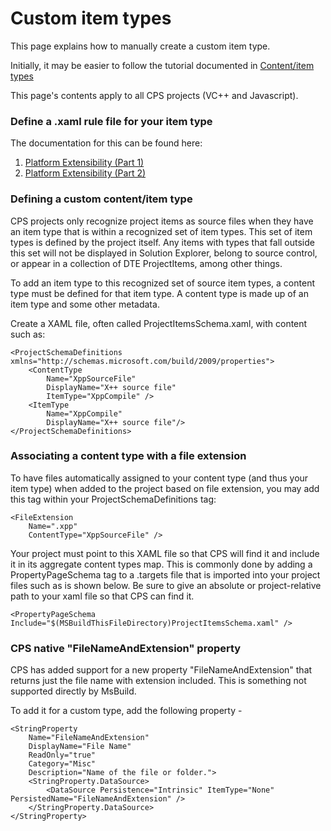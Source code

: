 Custom item types
=================

This page explains how to manually create a custom item type.


Initially, it may be easier to follow the tutorial documented in [Content/item
types](Contentitem_types.md)

This page's contents apply to all CPS projects  (VC++ and Javascript).

### Define a .xaml rule file for your item type

The documentation for this can be found here:

1. [Platform Extensibility (Part 1)](http://blogs.msdn.com/b/vsproject/archive/2009/06/10/platform-extensibility-part-1.aspx)
2. [Platform Extensibility (Part 2)](http://blogs.msdn.com/b/vsproject/archive/2009/06/18/platform-extensibility-part-2.aspx)

### Defining a custom content/item type

CPS projects only recognize project items as source files when they have
an item type that is within a recognized set of item types. This set of
item types is defined by the project itself. Any items with types that
fall outside this set will not be displayed in Solution Explorer, belong
to source control, or appear in a collection of DTE ProjectItems, among
other things.

To add an item type to this recognized set of source item types, a content
type must be defined for that item type. A content type is made up of an
item type and some other metadata.

Create a XAML file, often called ProjectItemsSchema.xaml, with content
such as:

    <ProjectSchemaDefinitions xmlns="http://schemas.microsoft.com/build/2009/properties">
        <ContentType
            Name="XppSourceFile" 
            DisplayName="X++ source file" 
            ItemType="XppCompile" />
        <ItemType 
            Name="XppCompile" 
            DisplayName="X++ source file"/>
    </ProjectSchemaDefinitions>

### Associating a content type with a file extension

To have files automatically assigned to your content type (and thus your
item type) when added to the project based on file extension, you may add
this tag within your ProjectSchemaDefinitions tag:

    <FileExtension 
        Name=".xpp" 
        ContentType="XppSourceFile" />

Your project must point to this XAML file so that CPS will find it and
include it in its aggregate content types map. This is commonly done by
adding a PropertyPageSchema tag to a .targets file that is imported into
your project files such as is shown below. Be sure to give an absolute or
project-relative path to your xaml file so that CPS can find it.

    <PropertyPageSchema Include="$(MSBuildThisFileDirectory)ProjectItemsSchema.xaml" />

### CPS native "FileNameAndExtension" property

CPS has added support for a new property "FileNameAndExtension" that
returns just the file name with extension included. This is something not
supported directly by MsBuild.

To add it for a custom type, add the following property -

    <StringProperty
        Name="FileNameAndExtension"
        DisplayName="File Name"
        ReadOnly="true"
        Category="Misc"
        Description="Name of the file or folder.">
        <StringProperty.DataSource>
            <DataSource Persistence="Intrinsic" ItemType="None" PersistedName="FileNameAndExtension" />
        </StringProperty.DataSource>
    </StringProperty>
